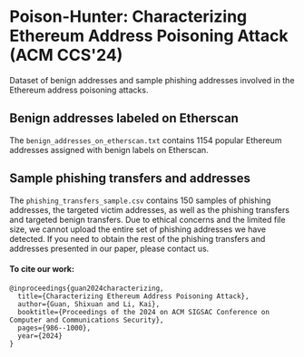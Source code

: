 # Poison-Hunter: Characterizing Ethereum Address Poisoning Attack (ACM CCS'24)
Dataset of benign addresses and sample phishing addresses involved in the Ethereum address poisoning attacks.

## Benign addresses labeled on Etherscan
The `benign_addresses_on_etherscan.txt` contains 1154 popular Ethereum addresses assigned with benign labels on Etherscan.

## Sample phishing transfers and addresses
The `phishing_transfers_sample.csv` contains 150 samples of phishing addresses, the targeted victim addresses, as well as the phishing transfers and targeted benign transfers. Due to ethical concerns and the limited file size, we cannot upload the entire set of phishing addresses we have detected. If you need to obtain the rest of the phishing transfers and addresses presented in our paper, please contact us. 

 
#### To cite our work:

```
@inproceedings{guan2024characterizing,
  title={Characterizing Ethereum Address Poisoning Attack},
  author={Guan, Shixuan and Li, Kai},
  booktitle={Proceedings of the 2024 on ACM SIGSAC Conference on Computer and Communications Security},
  pages={986--1000},
  year={2024}
}
```
